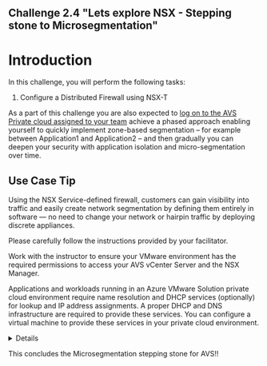 Challenge 2.4
"Lets explore NSX - Stepping stone to Microsegmentation"
---

# Introduction

In this challenge, you will perform the following tasks:

1. Configure a Distributed Firewall using NSX-T

As a part of this challenge you are also expected to <u>log on to the AVS Private cloud assigned to your team</u> achieve a phased approach enabling yourself to quickly implement zone-based segmentation – for example between Application1 and Application2 – and then gradually you can deepen your security with application isolation and micro-segmentation over time.

## Use Case Tip 

Using the NSX Service-defined firewall, customers can gain visibility into traffic and easily create network segmentation by defining them entirely in software — no need to change your network or hairpin traffic by deploying discrete appliances. 

Please carefully follow the instructions provided by your facilitator. 

Work with the instructor to ensure your VMware environment has the required permissions to access your AVS vCenter Server and the NSX Manager.

Applications and workloads running in an Azure VMware Solution private cloud environment require name resolution and DHCP services (optionally) for lookup and IP address assignments. A proper DHCP and DNS infrastructure are required to provide these services. You can configure a virtual machine to provide these services in your private cloud environment.

<details>

## Create a Distributed firewall

Ensure the following predeployed VMs are already deployed within the AVS vCenter server 

mhack-tinycore-DFW1
&
mhack-tinycore-DFW2

1.	From your browser, log in with admin privileges to an NSX Manager at https://<nsx-manager-ip-address>.

2.	Go to Inventory > Groups > Add Group 
 
3.	Add a group name as Application1 and then press Set Members

![](/Images/NSX/NSX_image10.png)
 
4.	Add the IP of mhack-tinycore-DFW1  VM IP to this group and the press apply

![](/Images/NSX/NSX_image11.png)
 
5.	Then press save button
 
![](/Images/NSX/NSX_image12.png)

6.	Now create a second Application group and click set members

![](/Images/NSX/NSX_image13.png)
 
7.	Click the IP addresses and then provide the IP address of the AVS mhack-tinycore-DFW2 VM and then press apply

![](/Images/NSX/NSX_image14.png)
 
8.	Select Security > Distributed Firewall from the navigation panel.

9.	Click Add Policy

![](/Images/NSX/NSX_image15.png)
 
10.	Enter a Name for the new policy section.

![](/Images/NSX/NSX_image16.png)
 
11.	Click Add Rule
 
![](/Images/NSX/NSX_image17.png)

12.	Set source for the rule by selecting the first Application group and then press apply

![](/Images/NSX/NSX_image18.png)
 
13.	Set destination for the rule by selecting the first Application group and then press apply

![](/Images/NSX/NSX_image19.png)
 
14.	Keep the action as Allow and then press publish

![](/Images/NSX/NSX_image20.png)

15.	One you firewall rule has been published, ping the mhack-tinycore-DFW2 VM from mhack-tinycore-DFW1 VM. We should notice that the ping is going through

16.	Now come back to the distributed firewall and set the action to reject

17.	Now ping the mhack-tinycore-DFW2 VM from mhack-tinycore-DFW1 VM. We should notice that the ping is blocked

This proves the distributed firewall rule between the 2 application groups

</details>

This concludes the Microsegmentation stepping stone for AVS!!

